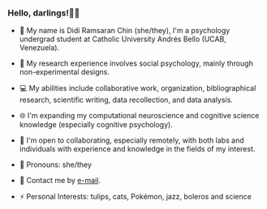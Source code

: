 ### Hello, darlings!🧚‍♀️

+ 🏫 My name is Didi Ramsaran Chin (she/they), I'm a psychology undergrad student at Catholic University Andrés Bello (UCAB, Venezuela).
+ 🔭 My research experience involves social psychology, mainly through non-experimental designs.
+ 💻 My abilities include collaborative work, organization, bibliographical research, scientific writing, data recollection, and data analysis.
+ 🌐 I'm expanding my computational neuroscience and cognitive science knowledge (especially cognitive psychology).
+ 👯 I'm open to collaborating, especially remotely, with both labs and individuals with experience and knowledge in the fields of my interest.
+ 💬 Pronouns: she/they
+ 📩 Contact me by [e-mail](didiramsaranchin@gamil.com).

+ ⚡ Personal Interests: tulips, cats, Pokémon, jazz, boleros and science

